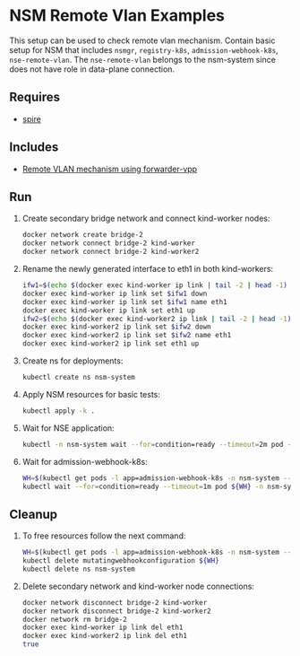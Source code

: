 # NSM Remote Vlan Examples

This setup can be used to check remote vlan mechanism. Contain basic setup for NSM that includes `nsmgr`, `registry-k8s`, `admission-webhook-k8s`, `nse-remote-vlan`. The `nse-remote-vlan` belongs to the nsm-system since does not have role in data-plane connection.

## Requires

- [spire](../spire)

## Includes

- [Remote VLAN mechanism using forwarder-vpp](./rvlanvpp)

## Run

1. Create secondary bridge network and connect kind-worker nodes:

    ```bash
    docker network create bridge-2
    docker network connect bridge-2 kind-worker
    docker network connect bridge-2 kind-worker2
    ```

2. Rename the newly generated interface to eth1 in both kind-workers:

    ```bash
    ifw1=$(echo $(docker exec kind-worker ip link | tail -2 | head -1) | cut -f1 -d"@" | cut -f2 -d" ")
    docker exec kind-worker ip link set $ifw1 down
    docker exec kind-worker ip link set $ifw1 name eth1
    docker exec kind-worker ip link set eth1 up
    ifw2=$(echo $(docker exec kind-worker2 ip link | tail -2 | head -1) | cut -f1 -d"@" | cut -f2 -d" ")
    docker exec kind-worker2 ip link set $ifw2 down
    docker exec kind-worker2 ip link set $ifw2 name eth1
    docker exec kind-worker2 ip link set eth1 up
    ```

3. Create ns for deployments:

    ```bash
    kubectl create ns nsm-system
    ```

4. Apply NSM resources for basic tests:

    ```bash
    kubectl apply -k .
    ```

5. Wait for NSE application:

    ```bash
    kubectl -n nsm-system wait --for=condition=ready --timeout=2m pod -l app=nse-remote-vlan
    ```

6. Wait for admission-webhook-k8s:

    ```bash
    WH=$(kubectl get pods -l app=admission-webhook-k8s -n nsm-system --template '{{range .items}}{{.metadata.name}}{{"\n"}}{{end}}')
    kubectl wait --for=condition=ready --timeout=1m pod ${WH} -n nsm-system
    ```

## Cleanup

1. To free resources follow the next command:

    ```bash
    WH=$(kubectl get pods -l app=admission-webhook-k8s -n nsm-system --template '{{range .items}}{{.metadata.name}}{{"\n"}}{{end}}')
    kubectl delete mutatingwebhookconfiguration ${WH}
    kubectl delete ns nsm-system
    ```

2. Delete secondary network and kind-worker node connections:

    ```bash
    docker network disconnect bridge-2 kind-worker
    docker network disconnect bridge-2 kind-worker2
    docker network rm bridge-2
    docker exec kind-worker ip link del eth1
    docker exec kind-worker2 ip link del eth1
    true
    ```
